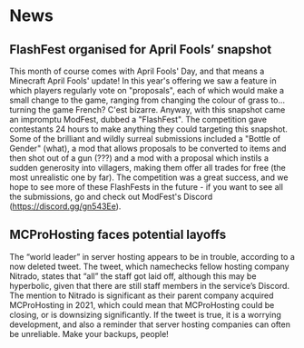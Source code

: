 # News

## FlashFest organised for April Fools’ snapshot

This month of course comes with April Fools' Day, and that means a Minecraft April Fools' update! In this year's offering we saw a feature in which players regularly vote on "proposals", each of which would make a small change to the game, ranging from changing the colour of grass to... turning the game French? C'est bizarre. Anyway, with this snapshot came an impromptu ModFest, dubbed a "FlashFest". The competition gave contestants 24 hours to make anything they could targeting this snapshot. Some of the brilliant and wildly surreal submissions included a "Bottle of Gender" (what), a mod that allows proposals to be converted to items and then shot out of a gun (???) and a mod with a proposal which instils a sudden generosity into villagers, making them offer all trades for free (the most unrealistic one by far). The competition was a great success, and we hope to see more of these FlashFests in the future - if you want to see all the submissions, go and check out ModFest's Discord (https://discord.gg/gn543Ee).

## MCProHosting faces potential layoffs

The “world leader” in server hosting appears to be in trouble, according to a now deleted tweet. The tweet, which namechecks fellow hosting company Nitrado, states that “all” the staff got laid off, although this may be hyperbolic, given that there are still staff members in the service’s Discord. The mention to Nitrado is significant as their parent company acquired MCProHosting in 2021, which could mean that MCProHosting could be closing, or is downsizing significantly. If the tweet is true, it is a worrying development, and also a reminder that server hosting companies can often be unreliable. Make your backups, people!
